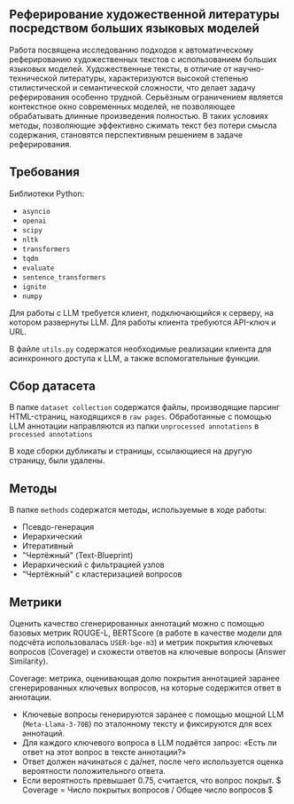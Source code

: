 ## Реферирование художественной литературы посредством больших языковых моделей

Работа посвящена исследованию подходов к автоматическому реферированию художественных текстов с использованием больших языковых моделей. Художественные тексты, в отличие от научно-технической литературы, характеризуются высокой степенью стилистической и семантической сложности, что делает задачу реферирования особенно трудной. Серьёзным ограничением является контекстное окно современных моделей, не позволяющее обрабатывать длинные произведения полностью. В таких условиях методы, позволяющие эффективно сжимать текст без потери смысла содержания, становятся перспективным решением в задаче реферирования.

## Требования

Библиотеки Python:
- `asyncio`
- `openai`
- `scipy`
- `nltk`
- `transformers`
- `tqdm`
- `evaluate`
- `sentence_transformers`
- `ignite`
- `numpy`

Для работы с LLM требуется клиент, подключающийся к серверу, на котором развернуты LLM. Для работы клиента требуются API-ключ и URL.

В файле `utils.py` содержатся необходимые реализации клиента для асинхронного доступа к LLM, а также вспомогательные функции.

## Сбор датасета

В папке `dataset collection` содержатся файлы, производящие парсинг HTML-страниц, находящихся в `raw pages`. Обработанные с помощью LLM аннотации направляются из папки `unprocessed annotations` в `processed annotations`

В ходе сборки дубликаты и страницы, ссылающиеся на другую страницу, были удалены.

## Методы

В папке `methods` содержатся методы, используемые в ходе работы:
- Псевдо-генерация
- Иерархический
- Итеративный
- "Чертёжный" (Text-Blueprint)
- Иерархический с фильтрацией узлов
- "Чертёжный" с кластеризацией вопросов

## Метрики

Оценить качество сгенерированных аннотаций можно с помощью базовых метрик ROUGE-L, BERTScore (в работе в качестве модели для подсчёта использовалась `USER-bge-m3`) и метрик покрытия ключевых вопросов (Coverage) и схожести ответов на ключевые вопросы (Answer Similarity).

Coverage: метрика, оценивающая долю покрытия аннотацией заранее сгенерированных ключевых вопросов, на которые содержится ответ в аннотации.
- Ключевые вопросы генерируются заранее с помощью мощной LLM (`Meta-Llama-3-70B`) по эталонному тексту и фиксируются для всех аннотаций.
- Для каждого ключевого вопроса в LLM подаётся запрос: «Есть ли ответ на этот вопрос в тексте аннотации?»
- Ответ должен начинаться с да/нет, после чего используется оценка вероятности положительного ответа.
- Если вероятность превышает 0.75, считается, что вопрос покрыт.
$ Coverage = Число покрытых вопросов / Общее число вопросов $

